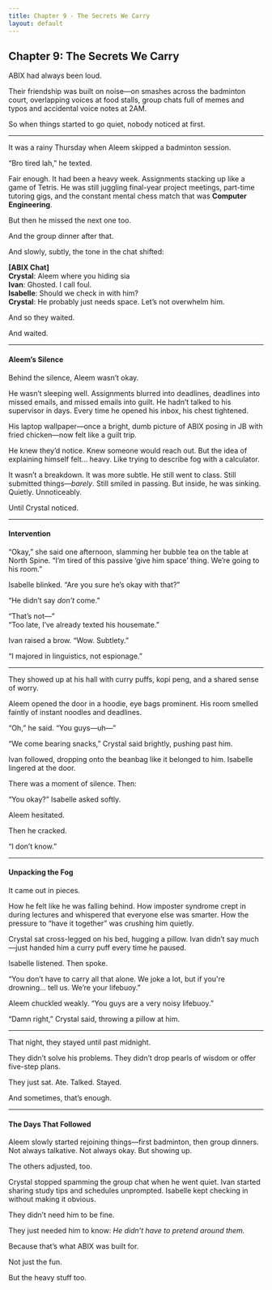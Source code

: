 ```yaml
---
title: Chapter 9 - The Secrets We Carry
layout: default
---
```


## **Chapter 9: The Secrets We Carry**

ABIX had always been loud.

Their friendship was built on noise—on smashes across the badminton court, overlapping voices at food stalls, group chats full of memes and typos and accidental voice notes at 2AM.

So when things started to go quiet, nobody noticed at first.

---

It was a rainy Thursday when Aleem skipped a badminton session.

“Bro tired lah,” he texted.

Fair enough. It had been a heavy week. Assignments stacking up like a game of Tetris. He was still juggling final-year project meetings, part-time tutoring gigs, and the constant mental chess match that was **Computer Engineering**.

But then he missed the next one too.

And the group dinner after that.

And slowly, subtly, the tone in the chat shifted:

**[ABIX Chat]**  
**Crystal**: Aleem where you hiding sia  
**Ivan**: Ghosted. I call foul.  
**Isabelle**: Should we check in with him?  
**Crystal**: He probably just needs space. Let’s not overwhelm him.

And so they waited.

And waited.

---

#### **Aleem’s Silence**

Behind the silence, Aleem wasn’t okay.

He wasn’t sleeping well. Assignments blurred into deadlines, deadlines into missed emails, and missed emails into guilt. He hadn’t talked to his supervisor in days. Every time he opened his inbox, his chest tightened.

His laptop wallpaper—once a bright, dumb picture of ABIX posing in JB with fried chicken—now felt like a guilt trip.

He knew they’d notice. Knew someone would reach out. But the idea of explaining himself felt… heavy. Like trying to describe fog with a calculator.

It wasn’t a breakdown. It was more subtle. He still went to class. Still submitted things—*barely*. Still smiled in passing. But inside, he was sinking. Quietly. Unnoticeably.

Until Crystal noticed.

---

#### **Intervention**

“Okay,” she said one afternoon, slamming her bubble tea on the table at North Spine. “I’m tired of this passive ‘give him space’ thing. We’re going to his room.”

Isabelle blinked. “Are you sure he’s okay with that?”

“He didn’t say *don’t* come.”

“That’s not—”  
“Too late, I’ve already texted his housemate.”

Ivan raised a brow. “Wow. Subtlety.”

“I majored in linguistics, not espionage.”

---

They showed up at his hall with curry puffs, kopi peng, and a shared sense of worry.

Aleem opened the door in a hoodie, eye bags prominent. His room smelled faintly of instant noodles and deadlines.

“Oh,” he said. “You guys—uh—”

“We come bearing snacks,” Crystal said brightly, pushing past him.

Ivan followed, dropping onto the beanbag like it belonged to him. Isabelle lingered at the door.

There was a moment of silence. Then:

“You okay?” Isabelle asked softly.

Aleem hesitated.

Then he cracked.

“I don’t know.”

---

#### **Unpacking the Fog**

It came out in pieces.

How he felt like he was falling behind. How imposter syndrome crept in during lectures and whispered that everyone else was smarter. How the pressure to “have it together” was crushing him quietly.

Crystal sat cross-legged on his bed, hugging a pillow. Ivan didn’t say much—just handed him a curry puff every time he paused.

Isabelle listened. Then spoke.

“You don’t have to carry all that alone. We joke a lot, but if you're drowning… tell us. We’re your lifebuoy.”

Aleem chuckled weakly. “You guys are a very noisy lifebuoy.”

“Damn right,” Crystal said, throwing a pillow at him.

---

That night, they stayed until past midnight.

They didn’t solve his problems. They didn’t drop pearls of wisdom or offer five-step plans.

They just sat. Ate. Talked. Stayed.

And sometimes, that’s enough.

---

#### **The Days That Followed**

Aleem slowly started rejoining things—first badminton, then group dinners. Not always talkative. Not always okay. But showing up.

The others adjusted, too.

Crystal stopped spamming the group chat when he went quiet. Ivan started sharing study tips and schedules unprompted. Isabelle kept checking in without making it obvious.

They didn’t need him to be fine.

They just needed him to know: *He didn’t have to pretend around them.*

Because that’s what ABIX was built for.

Not just the fun.

But the heavy stuff too.
